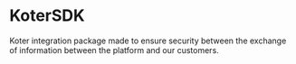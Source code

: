 # KoterSDK
 Koter integration package made to ensure security between the exchange of information between the platform and our customers.

